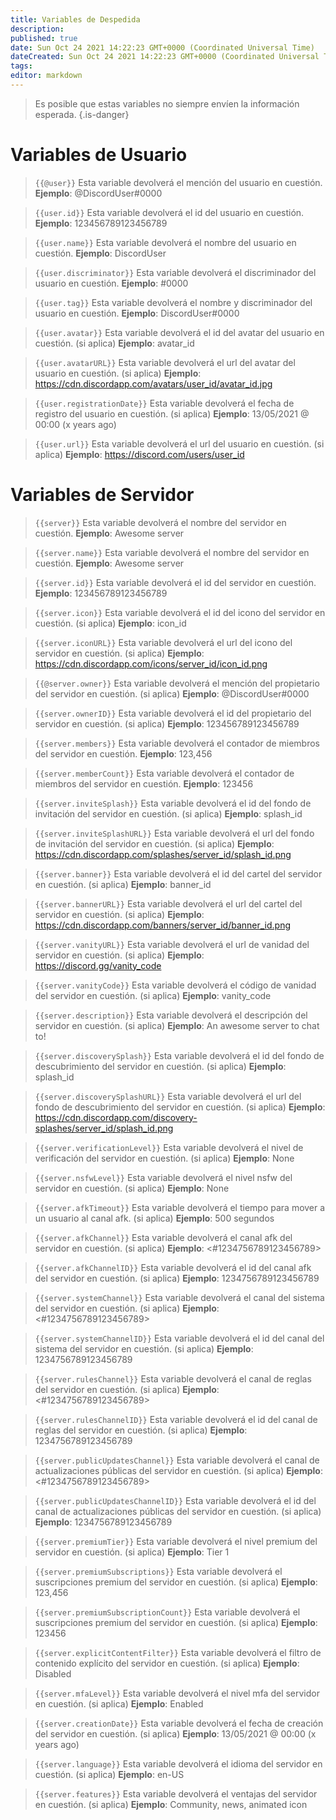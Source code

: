 ```yaml
---
title: Variables de Despedida
description:
published: true
date: Sun Oct 24 2021 14:22:23 GMT+0000 (Coordinated Universal Time)
dateCreated: Sun Oct 24 2021 14:22:23 GMT+0000 (Coordinated Universal Time)
tags:
editor: markdown
---
```


> Es posible que estas variables no siempre envíen la información esperada.
{.is-danger}

# Variables de Usuario

> `{{@user}}`
> Esta variable devolverá el mención del usuario en cuestión.
> **Ejemplo**: @DiscordUser#0000

> `{{user.id}}`
> Esta variable devolverá el id del usuario en cuestión.
> **Ejemplo**: 123456789123456789

> `{{user.name}}`
> Esta variable devolverá el nombre del usuario en cuestión.
> **Ejemplo**: DiscordUser

> `{{user.discriminator}}`
> Esta variable devolverá el discriminador del usuario en cuestión.
> **Ejemplo**: #0000

> `{{user.tag}}`
> Esta variable devolverá el nombre y discriminador del usuario en cuestión.
> **Ejemplo**: DiscordUser#0000

> `{{user.avatar}}`
> Esta variable devolverá el id del avatar del usuario en cuestión. (si aplica)
> **Ejemplo**: avatar_id

> `{{user.avatarURL}}`
> Esta variable devolverá el url del avatar del usuario en cuestión. (si aplica)
> **Ejemplo**: https://cdn.discordapp.com/avatars/user_id/avatar_id.jpg

> `{{user.registrationDate}}`
> Esta variable devolverá el fecha de registro del usuario en cuestión. (si aplica)
> **Ejemplo**: 13/05/2021 @ 00:00 (x years ago)

> `{{user.url}}`
> Esta variable devolverá el url del usuario en cuestión. (si aplica)
> **Ejemplo**: https://discord.com/users/user_id

# Variables de Servidor

> `{{server}}`
> Esta variable devolverá el nombre del servidor en cuestión.
> **Ejemplo**: Awesome server

> `{{server.name}}`
> Esta variable devolverá el nombre del servidor en cuestión.
> **Ejemplo**: Awesome server

> `{{server.id}}`
> Esta variable devolverá el id del servidor en cuestión.
> **Ejemplo**: 123456789123456789

> `{{server.icon}}`
> Esta variable devolverá el id del icono del servidor en cuestión. (si aplica)
> **Ejemplo**: icon_id

> `{{server.iconURL}}`
> Esta variable devolverá el url del icono del servidor en cuestión. (si aplica)
> **Ejemplo**: https://cdn.discordapp.com/icons/server_id/icon_id.png

> `{{@server.owner}}`
> Esta variable devolverá el mención del propietario del servidor en cuestión. (si aplica)
> **Ejemplo**: @DiscordUser#0000

> `{{server.ownerID}}`
> Esta variable devolverá el id del propietario del servidor en cuestión. (si aplica)
> **Ejemplo**: 123456789123456789

> `{{server.members}}`
> Esta variable devolverá el contador de miembros del servidor en cuestión.
> **Ejemplo**: 123,456

> `{{server.memberCount}}`
> Esta variable devolverá el contador de miembros del servidor en cuestión.
> **Ejemplo**: 123456

> `{{server.inviteSplash}}`
> Esta variable devolverá el id del fondo de invitación del servidor en cuestión. (si aplica)
> **Ejemplo**: splash_id

> `{{server.inviteSplashURL}}`
> Esta variable devolverá el url del fondo de invitación del servidor en cuestión. (si aplica)
> **Ejemplo**: https://cdn.discordapp.com/splashes/server_id/splash_id.png

> `{{server.banner}}`
> Esta variable devolverá el id del cartel del servidor en cuestión. (si aplica)
> **Ejemplo**: banner_id

> `{{server.bannerURL}}`
> Esta variable devolverá el url del cartel del servidor en cuestión. (si aplica)
> **Ejemplo**: https://cdn.discordapp.com/banners/server_id/banner_id.png

> `{{server.vanityURL}}`
> Esta variable devolverá el url de vanidad del servidor en cuestión. (si aplica)
> **Ejemplo**: https://discord.gg/vanity_code

> `{{server.vanityCode}}`
> Esta variable devolverá el código de vanidad del servidor en cuestión. (si aplica)
> **Ejemplo**: vanity_code

> `{{server.description}}`
> Esta variable devolverá el descripción del servidor en cuestión. (si aplica)
> **Ejemplo**: An awesome server to chat to!

> `{{server.discoverySplash}}`
> Esta variable devolverá el id del fondo de descubrimiento del servidor en cuestión. (si aplica)
> **Ejemplo**: splash_id

> `{{server.discoverySplashURL}}`
> Esta variable devolverá el url del fondo de descubrimiento del servidor en cuestión. (si aplica)
> **Ejemplo**: https://cdn.discordapp.com/discovery-splashes/server_id/splash_id.png

> `{{server.verificationLevel}}`
> Esta variable devolverá el nivel de verificación del servidor en cuestión. (si aplica)
> **Ejemplo**: None

> `{{server.nsfwLevel}}`
> Esta variable devolverá el nivel nsfw del servidor en cuestión. (si aplica)
> **Ejemplo**: None

> `{{server.afkTimeout}}`
> Esta variable devolverá el tiempo para mover a un usuario al canal afk. (si aplica)
> **Ejemplo**: 500 segundos

> `{{server.afkChannel}}`
> Esta variable devolverá el canal afk del servidor en cuestión. (si aplica)
> **Ejemplo**: <#1234756789123456789>

> `{{server.afkChannelID}}`
> Esta variable devolverá el id del canal afk del servidor en cuestión. (si aplica)
> **Ejemplo**: 1234756789123456789

> `{{server.systemChannel}}`
> Esta variable devolverá el canal del sistema del servidor en cuestión. (si aplica)
> **Ejemplo**: <#1234756789123456789>

> `{{server.systemChannelID}}`
> Esta variable devolverá el id del canal del sistema del servidor en cuestión. (si aplica)
> **Ejemplo**: 1234756789123456789

> `{{server.rulesChannel}}`
> Esta variable devolverá el canal de reglas del servidor en cuestión. (si aplica)
> **Ejemplo**: <#1234756789123456789>

> `{{server.rulesChannelID}}`
> Esta variable devolverá el id del canal de reglas del servidor en cuestión. (si aplica)
> **Ejemplo**: 1234756789123456789

> `{{server.publicUpdatesChannel}}`
> Esta variable devolverá el canal de actualizaciones públicas del servidor en cuestión. (si aplica)
> **Ejemplo**: <#1234756789123456789>

> `{{server.publicUpdatesChannelID}}`
> Esta variable devolverá el id del canal de actualizaciones públicas del servidor en cuestión. (si aplica)
> **Ejemplo**: 1234756789123456789

> `{{server.premiumTier}}`
> Esta variable devolverá el nivel premium del servidor en cuestión. (si aplica)
> **Ejemplo**: Tier 1

> `{{server.premiumSubscriptions}}`
> Esta variable devolverá el suscripciones premium del servidor en cuestión. (si aplica)
> **Ejemplo**: 123,456

> `{{server.premiumSubscriptionCount}}`
> Esta variable devolverá el suscripciones premium del servidor en cuestión. (si aplica)
> **Ejemplo**: 123456

> `{{server.explicitContentFilter}}`
> Esta variable devolverá el filtro de contenido explícito del servidor en cuestión. (si aplica)
> **Ejemplo**: Disabled

> `{{server.mfaLevel}}`
> Esta variable devolverá el nivel mfa del servidor en cuestión. (si aplica)
> **Ejemplo**: Enabled

> `{{server.creationDate}}`
> Esta variable devolverá el fecha de creación del servidor en cuestión. (si aplica)
> **Ejemplo**: 13/05/2021 @ 00:00 (x years ago)

> `{{server.language}}`
> Esta variable devolverá el idioma del servidor en cuestión. (si aplica)
> **Ejemplo**: en-US

> `{{server.features}}`
> Esta variable devolverá el ventajas del servidor en cuestión. (si aplica)
> **Ejemplo**: Community, news, animated icon